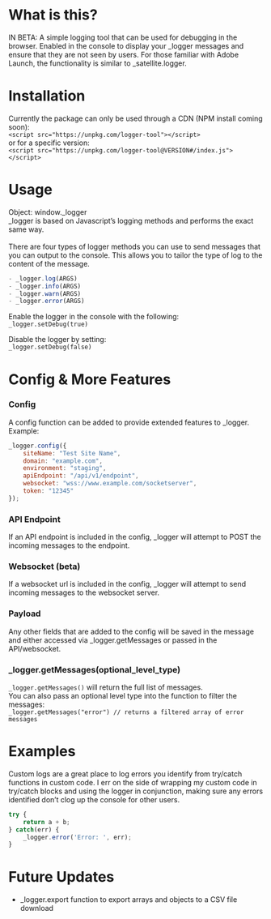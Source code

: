 # What is this?
IN BETA: A simple logging tool that can be used for debugging in the browser. Enabled in the console to display your _logger messages and ensure that they are not seen by users. For those familiar with Adobe Launch, the functionality is similar to _satellite.logger.

# Installation
Currently the package can only be used through a CDN (NPM install coming soon):<br>
`<script src="https://unpkg.com/logger-tool"></script>`<br>
or for a specific version:<br>
`<script src="https://unpkg.com/logger-tool@VERSION#/index.js"></script>`

# Usage
Object: window._logger<br>
_logger is based on Javascript’s logging methods and performs the exact same way.<br><br>
There are four types of logger methods you can use to send messages that you can output to the console. This allows you to tailor the type of log to the content of the message.<br>
```javascript
- _logger.log(ARGS)
- _logger.info(ARGS)
- _logger.warn(ARGS)
- _logger.error(ARGS)
```

Enable the logger in the console with the following:<br>
`_logger.setDebug(true)`

Disable the logger by setting:<br>
`_logger.setDebug(false)`

# Config & More Features
### Config
A config function can be added to provide extended features to _logger. Example:<br>
```javascript
_logger.config({
    siteName: "Test Site Name",
    domain: "example.com",
    environment: "staging",
    apiEndpoint: "/api/v1/endpoint",
    websocket: "wss://www.example.com/socketserver",
    token: "12345"
});
```
### API Endpoint
If an API endpoint is included in the config, _logger will attempt to POST the incoming messages to the endpoint.

### Websocket (beta)
If a websocket url is included in the config, _logger will attempt to send incoming messages to the websocket server.

### Payload
Any other fields that are added to the config will be saved in the message and either accessed via _logger.getMessages or passed in the API/websocket.

### _logger.getMessages(optional_level_type)
`_logger.getMessages()` will return the full list of messages.<br>
You can also pass an optional level type into the function to filter the messages:<br>
`_logger.getMessages("error") // returns a filtered array of error messages`<br>

# Examples

Custom logs are a great place to log errors you identify from try/catch functions in custom code. I err on the side of wrapping my custom code in try/catch blocks and using the logger in conjunction, making sure any errors identified don’t clog up the console for other users.<br>
```javascript
try {
    return a + b;
} catch(err) {
    _logger.error('Error: ', err);
}
```

# Future Updates
- _logger.export function to export arrays and objects to a CSV file download